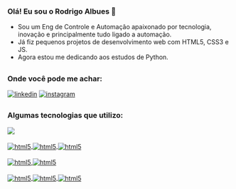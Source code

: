 ### Olá! Eu sou o Rodrigo Albues 👋

- Sou um Eng de Controle e Automação apaixonado por tecnologia, inovação e principalmente tudo ligado a automação.
- Já fiz pequenos projetos de desenvolvimento web com HTML5, CSS3 e JS.
- Agora estou me dedicando aos estudos de Python.

##
### Onde você pode me achar:

[![linkedin](https://img.shields.io/badge/LinkedIn-0077B5?style=for-the-badge&logo=linkedin&logoColor=white)](https://www.linkedin.com/in/rodrigo-albues-pinto-096152135/)
[![instagram](https://img.shields.io/badge/Instagram-E4405F?style=for-the-badge&logo=instagram&logoColor=white)](https://www.instagram.com/rodrigoalbues/)

##
### Algumas tecnologias que utilizo:

    
<div>
  <a href="https://github.com/rodrigoalbues">
  <img heigth="180em" src="https://github-readme-stats.vercel.app/api/top-langs/?username=rodrigoalbues&layout=compact&langs_count=16&theme=dark"/>
</div><br/>

<div style="display: inline_block">
  <img align="center" alt="html5" src="https://img.shields.io/badge/HTML5-E34F26?style=for-the-badge&logo=html5&logoColor=white"/>
  <img align="center" alt="html5" src="https://img.shields.io/badge/CSS3-1572B6?style=for-the-badge&logo=css3&logoColor=white"/>
  <img align="center" alt="html5" src="https://img.shields.io/badge/JavaScript-F7DF1E?style=for-the-badge&logo=javascript&logoColor=black"/><br/><br/>
  <img align="center" alt="html5" src="https://img.shields.io/badge/Kotlin-0095D5?&style=for-the-badge&logo=kotlin&logoColor=white"/>
  <img align="center" alt="html5" src="https://img.shields.io/badge/Java-ED8B00?style=for-the-badge&logo=java&logoColor=white"/><br/><br/>
  <img align="center" alt="html5" src="https://img.shields.io/badge/Python-14354C?style=for-the-badge&logo=python&logoColor=white"/>
  <img align="center" alt="html5" src="https://img.shields.io/badge/C-00599C?style=for-the-badge&logo=c&logoColor=white"/>
  <img align="center" alt="html5" src="https://img.shields.io/badge/C%2B%2B-00599C?style=for-the-badge&logo=c%2B%2B&logoColor=white"/> 
</div>


